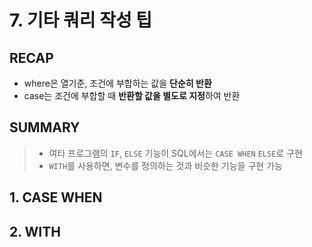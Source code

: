 # 7. 기타 쿼리 작성 팁

## RECAP
- where은 열기준, 조건에 부합하는 값을 **단순히 반환**
- case는 조건에 부합할 때 **반환할 값을 별도로 지정**하여 반환

## SUMMARY
>- 여타 프로그램의 `IF`, `ELSE` 기능이 SQL에서는 `CASE WHEN` `ELSE`로 구현
>- `WITH`를 사용하면, 변수를 정의하는 것과 비슷한 기능을 구현 가능

## 1. CASE WHEN

## 2. WITH
